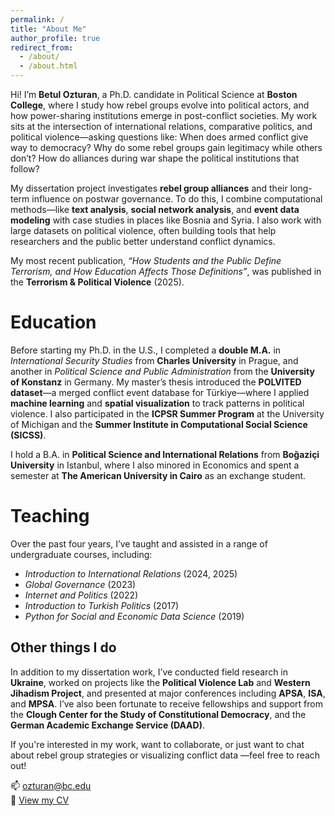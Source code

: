 ```yaml
---
permalink: /
title: "About Me"
author_profile: true
redirect_from: 
  - /about/
  - /about.html
---
```


Hi! I’m **Betul Ozturan**, a Ph.D. candidate in Political Science at **Boston College**, where I study how rebel groups evolve into political actors, and how power-sharing institutions emerge in post-conflict societies. My work sits at the intersection of international relations, comparative politics, and political violence—asking questions like: When does armed conflict give way to democracy? Why do some rebel groups gain legitimacy while others don’t? How do alliances during war shape the political institutions that follow?

My dissertation project investigates **rebel group alliances** and their long-term influence on postwar governance. To do this, I combine computational methods—like **text analysis**, **social network analysis**, and **event data modeling** with case studies in places like Bosnia and Syria. I also work with large datasets on political violence, often building tools that help researchers and the public better understand conflict dynamics.

My most recent publication, *“How Students and the Public Define Terrorism, and How Education Affects Those Definitions”*, was published in the **Terrorism & Political Violence** (2025).

Education
======

Before starting my Ph.D. in the U.S., I completed a **double M.A.** in *International Security Studies* from **Charles University** in Prague, and another in *Political Science and Public Administration* from the **University of Konstanz** in Germany. My master’s thesis introduced the **POLVITED dataset**—a merged conflict event database for Türkiye—where I applied **machine learning** and **spatial visualization** to track patterns in political violence. I also participated in the **ICPSR Summer Program** at the University of Michigan and the **Summer Institute in Computational Social Science (SICSS)**.

I hold a B.A. in **Political Science and International Relations** from **Boğaziçi University** in Istanbul, where I also minored in Economics and spent a semester at **The American University in Cairo** as an exchange student.


Teaching
======

Over the past four years, I’ve taught and assisted in a range of undergraduate courses, including:

- *Introduction to International Relations* (2024, 2025)
- *Global Governance* (2023)
- *Internet and Politics* (2022)
- *Introduction to Turkish Politics* (2017)
- *Python for Social and Economic Data Science* (2019)


## Other things I do

In addition to my dissertation work, I’ve conducted field research in **Ukraine**, worked on projects like the **Political Violence Lab** and **Western Jihadism Project**, and presented at major conferences including **APSA**, **ISA**, and **MPSA**. I’ve also been fortunate to receive fellowships and support from the **Clough Center for the Study of Constitutional Democracy**, and the **German Academic Exchange Service (DAAD)**.


If you're interested in my work, want to collaborate, or just want to chat about rebel group strategies or visualizing conflict data —feel free to reach out!

📫 [ozturan@bc.edu](mailto:ozturan@bc.edu)  
📄 [View my CV](files/Betul_Ozturan.pdf)

